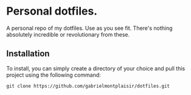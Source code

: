 # Personal dotfiles.

A personal repo of my dotfiles. Use as you see fit. There's nothing absolutely incredible or revolutionary from these.

## Installation

To install, you can simply create a directory of your choice and pull this project using the following command:

`git clone https://github.com/gabrielmontplaisir/dotfiles.git`

